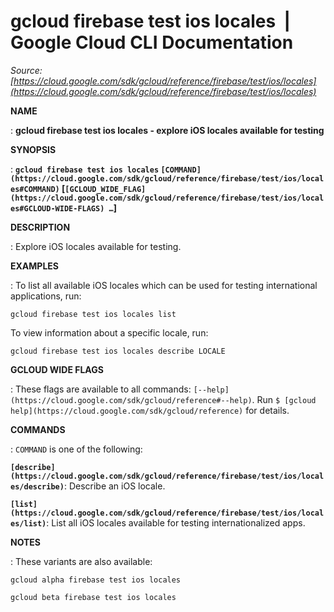 # gcloud firebase test ios locales  |  Google Cloud CLI Documentation

*Source: [https://cloud.google.com/sdk/gcloud/reference/firebase/test/ios/locales](https://cloud.google.com/sdk/gcloud/reference/firebase/test/ios/locales)*

**NAME**

: **gcloud firebase test ios locales - explore iOS locales available for testing**

**SYNOPSIS**

: **`gcloud firebase test ios locales` `[COMMAND](https://cloud.google.com/sdk/gcloud/reference/firebase/test/ios/locales#COMMAND)` [`[GCLOUD_WIDE_FLAG](https://cloud.google.com/sdk/gcloud/reference/firebase/test/ios/locales#GCLOUD-WIDE-FLAGS) …`]**

**DESCRIPTION**

: Explore iOS locales available for testing.

**EXAMPLES**

: To list all available iOS locales which can be used for testing international
applications, run:

```
gcloud firebase test ios locales list
```

To view information about a specific locale, run:

```
gcloud firebase test ios locales describe LOCALE
```

**GCLOUD WIDE FLAGS**

: These flags are available to all commands: `[--help](https://cloud.google.com/sdk/gcloud/reference#--help)`.
Run `$ [gcloud help](https://cloud.google.com/sdk/gcloud/reference)` for details.

**COMMANDS**

: ``COMMAND`` is one of the following:

**`[describe](https://cloud.google.com/sdk/gcloud/reference/firebase/test/ios/locales/describe)`**:
Describe an iOS locale.

**`[list](https://cloud.google.com/sdk/gcloud/reference/firebase/test/ios/locales/list)`**:
List all iOS locales available for testing internationalized apps.

**NOTES**

: These variants are also available:

```
gcloud alpha firebase test ios locales
```

```
gcloud beta firebase test ios locales
```